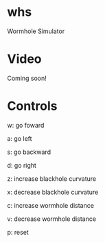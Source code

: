 # whs
Wormhole Simulator

# Video
Coming soon!

# Controls
w: go foward

a: go left

s: go backward

d: go right

z: increase blackhole curvature

x: decrease blackhole curvature

c: increase wormhole distance

v: decrease wormhole distance

p: reset

